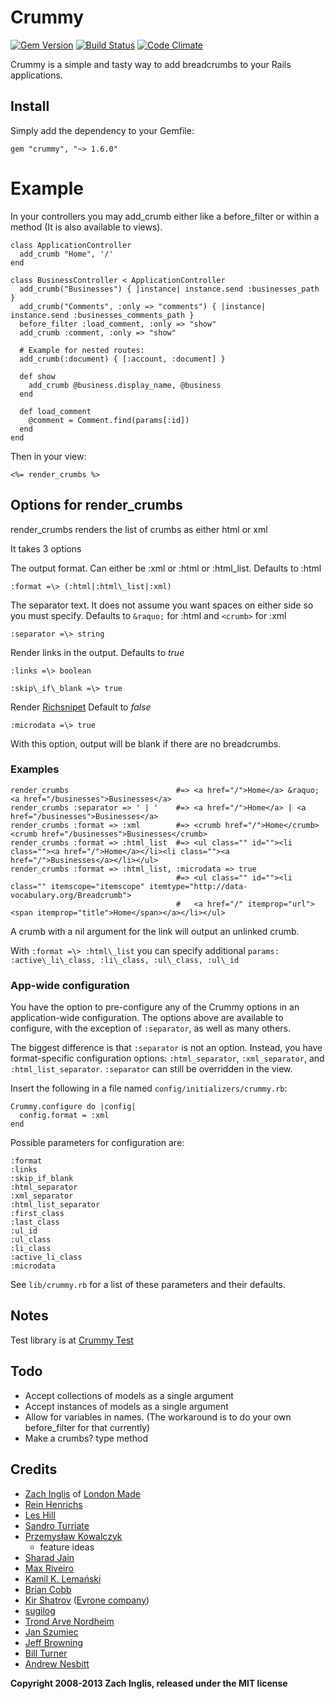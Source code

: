 # Crummy

[![Gem Version](https://badge.fury.io/rb/crummy.png)](http://badge.fury.io/rb/crummy)
[![Build Status](https://secure.travis-ci.org/zachinglis/crummy.png?branch=master)](http://travis-ci.org/zachinglis/crummy)
[![Code Climate](https://codeclimate.com/badge.png)](https://codeclimate.com/github/zachinglis/crummy)

Crummy is a simple and tasty way to add breadcrumbs to your Rails applications.

## Install

Simply add the dependency to your Gemfile:

    gem "crummy", "~> 1.6.0"

# Example

In your controllers you may add\_crumb either like a before\_filter or
within a method (It is also available to views).

    class ApplicationController
      add_crumb "Home", '/'
    end

    class BusinessController < ApplicationController
      add_crumb("Businesses") { |instance| instance.send :businesses_path }
      add_crumb("Comments", :only => "comments") { |instance| instance.send :businesses_comments_path }
      before_filter :load_comment, :only => "show"
      add_crumb :comment, :only => "show"

      # Example for nested routes:
      add_crumb(:document) { [:account, :document] }

      def show
        add_crumb @business.display_name, @business
      end

      def load_comment
        @comment = Comment.find(params[:id])
      end
    end

Then in your view:

    <%= render_crumbs %>

## Options for render\_crumbs

render\_crumbs renders the list of crumbs as either html or xml

It takes 3 options

The output format. Can either be :xml or :html or :html\_list. Defaults
to :html

    :format =\> (:html|:html\_list|:xml)

The separator text. It does not assume you want spaces on either side so
you must specify. Defaults to `&raquo;` for :html and
`<crumb>` for :xml

    :separator =\> string

Render links in the output. Defaults to *true*

    :links =\> boolean

    :skip\_if\_blank =\> true

Render
[Richsnipet](http:/support.google.com/webmasters/bin/answer.py?hl=en&answer=99170&topic=1088472&ctx=topic/)
Default to *false*

    :microdata =\> true

With this option, output will be blank if there are no breadcrumbs.

### Examples

    render_crumbs                        #=> <a href="/">Home</a> &raquo; <a href="/businesses">Businesses</a>
    render_crumbs :separator => ' | '    #=> <a href="/">Home</a> | <a href="/businesses">Businesses</a>
    render_crumbs :format => :xml        #=> <crumb href="/">Home</crumb><crumb href="/businesses">Businesses</crumb>
    render_crumbs :format => :html_list  #=> <ul class="" id=""><li class=""><a href="/">Home</a></li><li class=""><a href="/">Businesses</a></li></ul>
    render_crumbs :format => :html_list, :microdata => true
                                         #=> <ul class="" id=""><li class="" itemscope="itemscope" itemtype="http://data-vocabulary.org/Breadcrumb">
                                         #   <a href="/" itemprop="url"><span itemprop="title">Home</span></a></li></ul>

A crumb with a nil argument for the link will output an unlinked crumb.

With `:format =\> :html\_list` you can specify additional `params:
:active\_li\_class, :li\_class, :ul\_class, :ul\_id`

### App-wide configuration

You have the option to pre-configure any of the Crummy options in an
application-wide configuration. The options above are available to
configure, with the exception of `:separator`, as well as many others.

The biggest difference is that `:separator` is not an option. Instead,
you have format-specific configuration options: `:html_separator`,
`:xml_separator`, and `:html_list_separator`. `:separator` can still be
overridden in the view.

Insert the following in a file named `config/initializers/crummy.rb`:

    Crummy.configure do |config|
      config.format = :xml
    end

Possible parameters for configuration are:

    :format
    :links
    :skip_if_blank
    :html_separator
    :xml_separator
    :html_list_separator
    :first_class
    :last_class
    :ul_id
    :ul_class
    :li_class
    :active_li_class
    :microdata

See `lib/crummy.rb` for a list of these parameters and their defaults.

## Notes

Test library is at [Crummy Test](https://github.com/zachinglis/crummy-test)

## Todo

-   Accept collections of models as a single argument
-   Accept instances of models as a single argument
-   Allow for variables in names. (The workaround is to do your own
    before\_filter for that currently)
-   Make a crumbs? type method

## Credits

-   [Zach Inglis](http://zachinglis.com) of [London
    Made](http://londonmade.co.uk)
-   [Rein Henrichs](http://reinh.com)
-   [Les Hill](http://blog.leshill.org/)
-   [Sandro Turriate](http://turriate.com/)
-   [Przemysław
    Kowalczyk](http://szeryf.wordpress.com/2008/06/13/easy-and-flexible-breadcrumbs-for-rails/)
    - feature ideas
-   [Sharad Jain](http://github.com/sjain)
-   [Max Riveiro](http://github.com/kavu)
-   [Kamil K. Lemański](http://kml.jogger.pl)
-   [Brian Cobb](http://bcobb.net/)
-   [Kir Shatrov](http://github.com/shatrov) ([Evrone
    company](http://evrone.com))
-   [sugilog](http://github.com/sugilog)
-   [Trond Arve Nordheim](http://github.com/tanordheim)
-   [Jan Szumiec](http://github.com/jasiek)
-   [Jeff Browning](http://github.com/jbrowning)
-   [Bill Turner](http://github.com/billturner)
-   [Andrew Nesbitt](http://github.com/andrew)

**Copyright 2008-2013 Zach Inglis, released under the MIT license**

